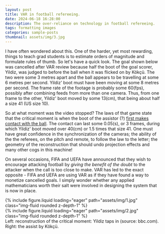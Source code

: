 ```yaml
---
layout: post
title: VAR in football refereeing.
date: 2024-06-18 16:28:00
description: The over-reliance on technology in football refereeing.
tags: formatting images
categories: sample-posts
thumbnail: assets/img/3.jpg
---
```


<p>I have often wondered about this. One of the harder, yet most rewarding, things to teach grad students is to estimate orders of magnitude and
formulate rules of thumb. So let's have a quick look. The goal shown below was cancelled after VAR review because half the boot of the goal scorer, Yildiz,
was judged to before the ball when it was flicked on by Kökçü. The two were some 3 metres apart and the ball appears to be travelling at some 6 metres per
second. Yildiz' boot must have been moving at some 8 metres per second. The frame rate of the footage is probably some 60(fps), possibly after combining
feeds from more than one camera. Thus, from one frame to the other, Yildiz' boot moved by some 13(cm), that being about half a size 41 (US size 10).</p>
<p>So at what moment was the video stopped? The laws of that game state that the critical moment is when the boot of the assistor (?)
<a href ="https://www.theifab.com/laws/latest/offside/">first makes contact
with the ball</a>. The contact can last some 0.05(s), or 3 frames, during which Yildiz' boot moved over 40(cm) or 1.5 times that size 41.
One must have great confidence in the synchronization of the cameras; the ability of the the referees, on the pitch and remote, to follow the law
to the letter; the geometry of the reconstruction that should undo projection effects and many other cogs in this machine!</p>
On several occasions, FIFA and UEFA have announced that they wish to encourage attacking football by <I>giving the benefit of the doubt</I>
to the attacker when the call is too close to make. VAR has led to the exact opposite - FIFA and UEFA are using VAR as if
they have found a way to monetize cancelled goals. I simply wonder whether any applied mathematicians worth their salt were involved in designing
the system that is now in place.</p>
<div class="row mt-3">
    <div class="col-sm mt-3 mt-md-0">
        {% include figure.liquid loading="eager" path="assets/img/1.jpg" class="img-fluid rounded z-depth-1" %}
    </div>
    <div class="col-sm mt-3 mt-md-0">
        {% include figure.liquid loading="eager" path="assets/img/2.jpg" class="img-fluid rounded z-depth-1" %}
    </div>
</div>
<div class="caption">
    Left: reconstruction of the critical moment: Yildiz taps in (source: bbc.com). Right: the assist by Kökçü.
</div>

